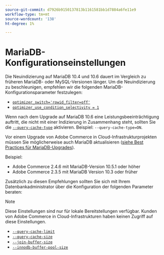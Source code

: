 ```yaml
---
source-git-commit: d7926b9150137813b1161581bb1d7884a6fe11e9
workflow-type: tm+mt
source-wordcount: '138'
ht-degree: 1%

---
```

# MariaDB-Konfigurationseinstellungen

Die Neuindizierung auf MariaDB 10.4 und 10.6 dauert im Vergleich zu früheren MariaDB- oder MySQL-Versionen länger. Um die Neuindizierung zu beschleunigen, empfehlen wir die folgenden MariaDB-Konfigurationsparameter festzulegen:

* [`optimizer_switch='rowid_filter=off'`](https://mariadb.com/kb/en/optimizer-switch/)
* [`optimizer_use_condition_selectivity = 1`](https://mariadb.com/products/skysql/docs/reference/es/system-variables/optimizer_use_condition_selectivity/)

Wenn nach dem Upgrade auf MariaDB 10.6 eine Leistungsbeeinträchtigung auftritt, die nicht mit einer Indizierung in Zusammenhang steht, sollten Sie die [`--query-cache-type`](https://mariadb.com/kb/en/server-system-variables/#query_cache_type) aktivieren. Beispiel: `--query-cache-type=ON`.

Vor einem Upgrade von Adobe Commerce in Cloud-Infrastrukturprojekten müssen Sie möglicherweise auch MariaDB aktualisieren ([siehe Best Practices für MariaDB-Upgrades](../implementation-playbook/best-practices/maintenance/mariadb-upgrade.md)).

Beispiel:

* Adobe Commerce 2.4.6 mit MariaDB-Version 10.5.1 oder höher
* Adobe Commerce 2.3.5 mit MariaDB Version 10.3 oder früher

Zusätzlich zu diesen Empfehlungen sollten Sie sich mit Ihrem Datenbankadministrator über die Konfiguration der folgenden Parameter beraten:

>[!NOTE]
>
>Diese Einstellungen sind nur für lokale Bereitstellungen verfügbar. Kunden von Adobe Commerce in Cloud-Infrastrukturen haben keinen Zugriff auf diese Einstellungen.

* [`--query-cache-limit`](https://mariadb.com/kb/en/server-system-variables/#query_cache_limit)
* [`--query-cache-size`](https://mariadb.com/kb/en/server-system-variables/#query_cache_size)
* [`--join-buffer-size`](https://mariadb.com/kb/en/server-system-variables/#join_buffer_size)
* [`--innodb-buffer-pool-size`](https://mariadb.com/kb/en/innodb-buffer-pool/#innodb_buffer_pool_size)
